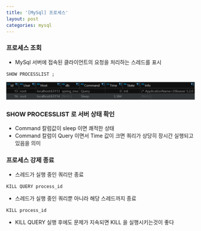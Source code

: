 ```yaml
---
title: '[MySql] 프로세스'
layout: post
categories: mysql
---
```


### 프로세스 조회
- MySql 서버에 접속된 클라이언트의 요청을 처리하는 스레드를 표시

```mysql
SHOW PROCESSLIST ;
``` 
![1](/asset/image/mysql/2016011901.png)

### SHOW PROCESSLIST 로 서버 상태 확인
- Command 칼럼값이 sleep 이면 쾌적한 상태
- Command 칼럼이 Query 이면서 Time 값이 크면 쿼리가 상당히 장시간 실행되고 있음을 의미

### 프로세스 강제 종료
- 스레드가 실행 중인 쿼리만 종료

```mysql
KILL QUERY process_id
```

- 스레드가 실행 중인 쿼리뿐 아니라 해당 스레드까지 종료

```mysql
KILL process_id
```

- KILL QUERY 실행 후에도 문제가 지속되면 KILL 을 실행시키는것이 좋다